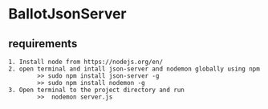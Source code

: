 # BallotJsonServer


## requirements

	1. Install node from https://nodejs.org/en/
	2. open terminal and intall json-server and nodemon globally using npm
			>> sudo npm install json-server -g
			>> sudo	npm install nodemon -g
	3. Open terminal to the project directory and run
			>>	nodemon server.js
			
